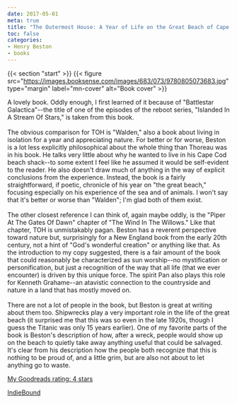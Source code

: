 ```yaml
---
date: 2017-05-01
meta: true
title: "The Outermost House: A Year of Life on the Great Beach of Cape Cod"
toc: false
categories:
- Henry Beston
- books
---
```


{{< section "start" >}}
{{< figure src="https://images.booksense.com/images/683/073/9780805073683.jpg" type="margin" label="mn-cover" alt="Book cover" >}}

A lovely book. Oddly enough, I first learned of it because of "Battlestar Galactica"--the title of one of the episodes of the reboot series, "Islanded In A Stream Of Stars," is taken from this book.<br /><br />The obvious comparison for TOH is "Walden," also a book about living in isolation for a year and appreciating nature. For better or for worse, Beston is a lot less explicitly philosophical about the whole thing than Thoreau was in his book. He talks very little about why he wanted to live in his Cape Cod beach shack--to some extent I feel like he assumed it would be self-evident to the reader. He also doesn't draw much of anything in the way of explicit conclusions from the experience. Instead, the book is a fairly straightforward, if poetic, chronicle of his year on "the great beach," focusing especially on his experience of the sea and of animals. I won't say that it's better or worse than "Walden"; I'm glad both of them exist.<br /><br />The other closest reference I can think of, again maybe oddly, is the "Piper At The Gates Of Dawn" chapter of "The Wind In The Willows." Like that chapter, TOH is unmistakably pagan. Beston has a reverent perspective toward nature but, surprisingly for a New England book from the early 20th century, not a hint of "God's wonderful creation" or anything like that. As the introduction to my copy suggested, there is a fair amount of the book that could reasonably be characterized as sun worship--no mystification or personification, but just a recognition of the way that all life (that we ever encounter) is driven by this unique force. The spirit Pan also plays this role for Kenneth Grahame--an atavistic connection to the countryside and nature in a land that has mostly moved on.<br /><br />There are not a lot of people in the book, but Beston is great at writing about them too. Shipwrecks play a very important role in the life of the great beach (it surprised me that this was so even in the late 1920s, though I guess the Titanic was only 15 years earlier). One of my favorite parts of the book is Beston's description of how, after a wreck, people would show up on the beach to quietly take away anything useful that could be salvaged. It's clear from his description how the people both recognize that this is nothing to be proud of, and a little grim, but are also not about to let anything go to waste.

[My Goodreads rating: 4 stars](https://www.goodreads.com/review/show/1979305286)  

[IndieBound](https://www.indiebound.org/book/9780805073683)
